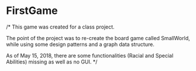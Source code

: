 # FirstGame
/*
This game was created for a class project.

The point of the project was to re-create the board game called SmallWorld, while using some design patterns and a graph data structure.

As of May 15, 2018, there are some functionalities (Racial and Special Abilities) missing as well as no GUI.
*/
